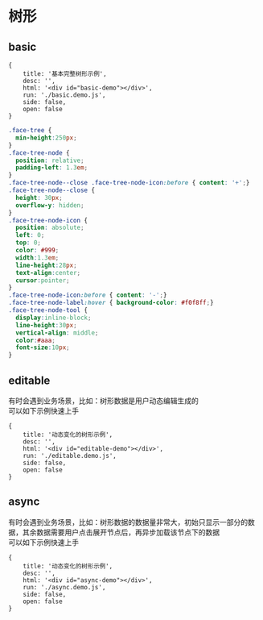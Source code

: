 # 树形

## basic

````code
{
    title: '基本完整树形示例',
    desc: '',
    html: '<div id="basic-demo"></div>',
    run: './basic.demo.js',
    side: false,
    open: false
}
````

````css
.face-tree {
  min-height:250px;
}
.face-tree-node {
  position: relative;
  padding-left: 1.3em;
}
.face-tree-node--close .face-tree-node-icon:before { content: '+';}
.face-tree-node--close {
  height: 30px;
  overflow-y: hidden;
}
.face-tree-node-icon {
  position: absolute;
  left: 0;
  top: 0;
  color: #999;
  width:1.3em;
  line-height:28px;
  text-align:center;
  cursor:pointer;
}
.face-tree-node-icon:before { content: '-';}
.face-tree-node-label:hover { background-color: #f0f8ff;}
.face-tree-node-tool {
  display:inline-block;
  line-height:30px;
  vertical-align: middle;
  color:#aaa;
  font-size:10px;
}
````


## editable

有时会遇到业务场景，比如：树形数据是用户动态编辑生成的    
可以如下示例快速上手

````code
{
    title: '动态变化的树形示例',
    desc: '',
    html: '<div id="editable-demo"></div>',
    run: './editable.demo.js',
    side: false,
    open: false
}
````

## async

有时会遇到业务场景，比如：树形数据的数据量非常大，初始只显示一部分的数据，其余数据需要用户点击展开节点后，再异步加载该节点下的数据    
可以如下示例快速上手

````code
{
    title: '动态变化的树形示例',
    desc: '',
    html: '<div id="async-demo"></div>',
    run: './async.demo.js',
    side: false,
    open: false
}
````